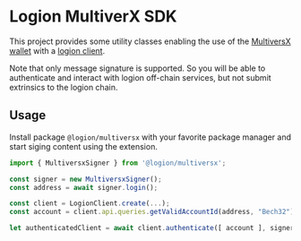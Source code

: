 # Logion MultiverX SDK

This project provides some utility classes enabling the use of the
[MultiversX wallet](hhttps://github.com/multiversx/mx-sdk-js-extension-provider)
with a [logion client](https://github.com/logion-network/logion-api/tree/main/packages/client#readme).

Note that only message signature is supported. So you will be able to authenticate and interact
with logion off-chain services, but not submit extrinsics to the logion chain.

## Usage

Install package `@logion/multiversx` with your favorite package manager and start siging content using the extension.

```typescript
import { MultiversxSigner } from '@logion/multiversx';

const signer = new MultiversxSigner();
const address = await signer.login();

const client = LogionClient.create(...);
const account = client.api.queries.getValidAccountId(address, "Bech32");

let authenticatedClient = await client.authenticate([ account ], signer);
```
